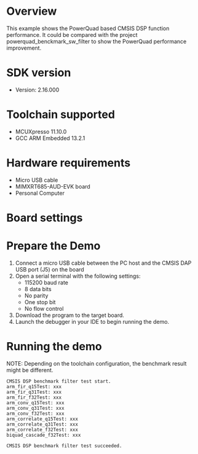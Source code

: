 Overview
========
This example shows the PowerQuad based CMSIS DSP function performance.
It could be compared with the project powerquad_benckmark_sw_filter to show the PowerQuad performance improvement.

SDK version
===========
- Version: 2.16.000

Toolchain supported
===================
- MCUXpresso  11.10.0
- GCC ARM Embedded  13.2.1

Hardware requirements
=====================
- Micro USB cable
- MIMXRT685-AUD-EVK board
- Personal Computer

Board settings
==============


Prepare the Demo
================
1.  Connect a micro USB cable between the PC host and the CMSIS DAP USB port (J5) on the board
2.  Open a serial terminal with the following settings:
    - 115200 baud rate
    - 8 data bits
    - No parity
    - One stop bit
    - No flow control
3.  Download the program to the target board.
4.  Launch the debugger in your IDE to begin running the demo.

Running the demo
================
NOTE: Depending on the toolchain configuration, the benchmark result might be different.
~~~~~~~~~~~~~~~~~~~~~
CMSIS DSP benchmark filter test start.
arm_fir_q15Test: xxx
arm_fir_q31Test: xxx
arm_fir_f32Test: xxx
arm_conv_q15Test: xxx
arm_conv_q31Test: xxx
arm_conv_f32Test: xxx
arm_correlate_q15Test: xxx
arm_correlate_q31Test: xxx
arm_correlate_f32Test: xxx
biquad_cascade_f32Test: xxx

CMSIS DSP benchmark filter test succeeded.
~~~~~~~~~~~~~~~~~~~~~
